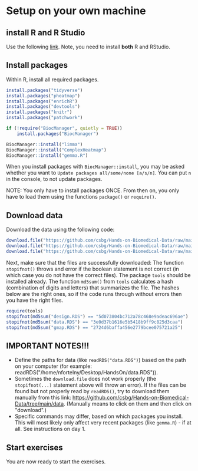 # Setup on your own machine

## install R and R Studio
Use the following [link](https://rstudio-education.github.io/hopr/starting.html). Note, you need to install **both** R and RStudio.

## Install packages
Within R, install all required packages.
```R
install.packages("tidyverse")
install.packages("pheatmap")
install.packages("enrichR")
install.packages("devtools")
install.packages("knitr")
install.packages("patchwork")

if (!require("BiocManager", quietly = TRUE))
    install.packages("BiocManager")

BiocManager::install("limma")
BiocManager::install("ComplexHeatmap")
BiocManager::install("gemma.R")
```
When you install packages with `BiocManager::install`, you may be asked whether you want to `Update packages all/some/none [a/s/n]`. You can put `n` in the console, to not update packages.

NOTE: You only have to install packages ONCE. From then on, you only have to load them using the functions `package()` or `require()`.

## Download data
Download the data using the following code:
```R
download.file("https://github.com/csbg/Hands-on-Biomedical-Data/raw/main/data/data.RDS", "data.RDS")
download.file("https://github.com/csbg/Hands-on-Biomedical-Data/raw/main/data/design.RDS","design.RDS")
download.file("https://github.com/csbg/Hands-on-Biomedical-Data/raw/main/data/gmap.RDS", "gmap.RDS")
```

Next, make sure that the files are successfully downloaded: The function `stopifnot()` throws and error if the boolean statement is not correct (in which case you do not have the correct files). The package `tools` should be installed already. The function `md5sum()` from `tools` calculates a hash (combination of digits and letters) that summarizes the file. The hashes below are the right ones, so if the code runs through without errors then you have the right files.

```R
require(tools)
stopifnot(md5sum("design.RDS") == "5d073804bc712a78c468e9adeac696ae")
stopifnot(md5sum("data.RDS") == "3e0d37b1616e5b5418b9ff9c825d3caa")
stopifnot(md5sum("gmap.RDS") == "2724d6baffa456e2779bcee075721a25")
```

## IMPORTANT NOTES!!!
- Define the paths for data (like `readRDS("data.RDS")`) based on the path on your computer (for example: readRDS("/home/nfortelny/Desktop/HandsOn/data.RDS")).
- Sometimes the `download.file` does not work properly (the `stopifnot(...)` statement above will throw an error). If the files can be found but not properly read by `readRDS()`, try to download them manually from this link: https://github.com/csbg/Hands-on-Biomedical-Data/tree/main/data. (Manually means to click on them and then click on "download".)
- Specific commands may differ, based on which packages you install. This will most likely only affect very recent packages (like `gemma.R`) - if at all. See instructions on day 1.

## Start exercises
You are now ready to start the exercises.